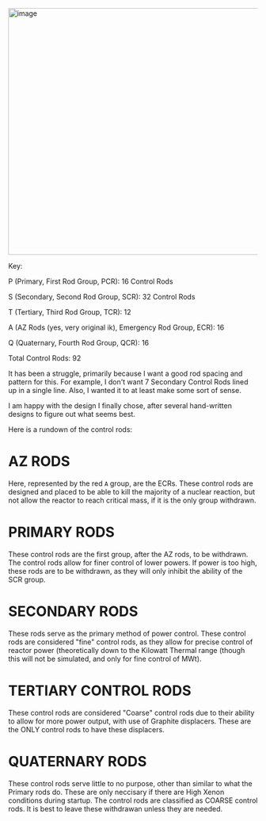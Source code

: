 <img width="1491" height="498" alt="image" src="https://github.com/user-attachments/assets/dcb3e432-b7f9-43a8-9770-fbf6924ed3d2" />

Key: 

P (Primary, First Rod Group, PCR): 16 Control Rods 

S (Secondary, Second Rod Group, SCR): 32 Control Rods 

T (Tertiary, Third Rod Group, TCR): 12 

A (AZ Rods (yes, very original ik), Emergency Rod Group, ECR): 16 

Q (Quaternary, Fourth Rod Group, QCR): 16 

Total Control Rods: 92 


It has been a struggle, primarily because I want a good rod spacing and pattern for this. For example, I don't want 7 Secondary Control Rods lined up in a single line. Also, I wanted it to at least make some sort of sense.

I am happy with the design I finally chose, after several hand-written designs to figure out what seems best.

Here is a rundown of the control rods:

# AZ RODS
Here, represented by the red `A` group, are the ECRs. These control rods are designed and placed to be able to kill the majority of a nuclear reaction, but not allow the reactor to reach critical mass, if it is the only group withdrawn.

# PRIMARY RODS
These control rods are the first group, after the AZ rods, to be withdrawn. The control rods allow for finer control of lower powers. If power is too high, these rods are to be withdrawn, as they will only inhibit the ability of the SCR group.

# SECONDARY RODS
These rods serve as the primary method of power control. These control rods are considered "fine" control rods, as they allow for precise control of reactor power (theoretically down to the Kilowatt Thermal range (though this will not be simulated, and only for fine control of MWt).

# TERTIARY CONTROL RODS
These control rods are considered "Coarse" control rods due to their ability to allow for more power output, with use of Graphite displacers. These are the ONLY control rods to have these displacers.

# QUATERNARY RODS
These control rods serve little to no purpose, other than similar to what the Primary rods do. These are only neccisary if there are High Xenon conditions during startup. The control rods are classified as COARSE control rods. It is best to leave these withdrawan unless they are needed.
